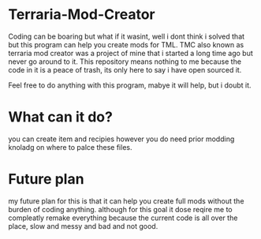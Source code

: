 # Terraria-Mod-Creator
Coding can be boaring but what if it wasint, well i dont think i solved that but this program can help you create mods for TML.
TMC also known as terraria mod creator was a project of mine that i started a long time ago but never go around to it. 
This repository means nothing to me because the code in it is a peace of trash, its only here to say i have open sourced it.

Feel free to do anything with this program, mabye it will help, but i doubt it.

# What can it do?
you can create item and recipies however you do need prior modding knoladg on where to palce these files.

# Future plan
my future plan for this is that it can help you create full mods without the burden of coding anything. 
although for this goal it dose reqire me to compleatly remake everything because the current code is all over the place, slow and messy and bad and not good.

